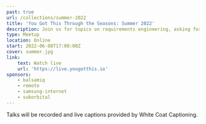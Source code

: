 ```yaml
---
past: true
url: /collections/summer-2022
title: 'You Got This Through the Seasons: Summer 2022'
description: Join us for topics on requirements engineering, asking for help, and overcoming self-sabotage.
type: Meetup
location: Online
start: 2022-06-08T17:00:00Z
cover: summer.jpg
link:
    text: Watch live
    url: 'https://live.yougotthis.io'
sponsors:
    - balsamiq
    - remote
    - samsung-internet
    - suborbital
---
```



Talks will be recorded and live captions provided by White Coat Captioning.

<event-session
    title="Welcome talk"
    start="2022-06-08T17:00:00Z">
</event-session>

<!-- SPONSOR 1 - Suborbital -->

<event-session
    title="The Challenges of Knowledge Distribution"
    start="2022-06-08T17:10:00Z"
    :speakers="['jessica-cregg']"
    description="Orders of magnitude matter. Things don't go up by order of one every time. Organizing people in a group requires disseminating information and its interpretation and, most importantly, its distribution. In this talk, we'll go over the fundamentals of requirements engineering, looking at how orders of magnitude scale alongside the expansion of scope, we'll discuss how you can apply elements of platform thinking to your everyday projects. This talk is for anyone keen to develop their leadership skills at work or grow their side project, adding another string to their bow.">
</event-session>

<event-session
    title="Using Storytelling Techniques in Technical Communication"
    start="2022-06-08T17:40:00Z"
    :speakers="['lola-odelola']"
    description="Stories have been used as the backbone of many cultures to illustrate difficult concepts. Be it fables, proverbs, myths or legends, stories have been used to communicate important ideas for as long as we’ve been able to speak to each other. In this talk, We'll look at how we can use storytelling techniques to create clear and easy to understand technical communication.">
</event-session>

<!-- SPONSOR 2 - Remote -->

<event-session
    title="The Subtle Art of Asking for Things"
    start="2022-06-08T17:55:00Z"
    :speakers="['kurt-kemple']"
    description="Over the course of my career I've spent a lot of time either asking for things or being asked for things. After countless collaborations and asks, I've come to understand the nature of relationships and what makes a good ask. As it turns out it's a bit more involved than sliding into someone's DMs with 'hey.' In this talk you'll learn how to get better results from your asks by rethinking the nature of relationships and following the three Rs of asking for things: Recognition, Request, and Reward.">
</event-session>

<!-- SPONSOR 3 - Balsamiq -->

<event-session
    title="Recognizing and Overcoming Self-Sabotage"
    start="2022-06-08T18:30:00Z"
    :speakers="['arit-developer']"
    description="Whenever we embark on a new venture or pursuit, we immediately become embroiled in a contest between our current and our aspirational selves. Our vision & potential face off against our habits, comfort zones & rationalizations, resulting in patterns which limit growth, frustrations and several start-stop-maybe-start-again cycles. In this talk, we'll uncover ways to efficiently recognize self-sabotage, and strategies to consistently overcome it.">
</event-session>
